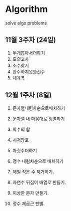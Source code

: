 # Algorithm

solve algo problems

## 11월 3주차 (24일)

1. 두개뽑아서더하기
2. 모의고사
3. 소수찾기
4. 완주하지못한선수
5. 체육복

## 12월 1주차 (8일)

1. 문자열내림차순으로배치하기
2. 문자열 내 마음대로 정렬하기
3. 약수의 합
4. 시저암호
5. 자릿수더하기

6. 정수 내림차순으로 배치하기
7. 제일 작은 수 제거하기.
8. 자연수 뒤집어 배열로 만들기.
9. 이상한 문자 만들기.
10. 정수 제곱근 판별.
